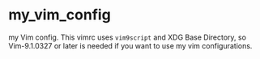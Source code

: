 # my_vim_config

my Vim config. This vimrc uses `vim9script` and XDG Base Directory, so Vim-9.1.0327 or later is needed if you want to use my vim configurations.
